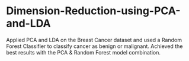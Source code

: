 # Dimension-Reduction-using-PCA-and-LDA
Applied PCA and LDA on the Breast Cancer dataset and used a Random Forest Classifier to classify cancer as benign or malignant. Achieved the best results with the PCA & Random Forest model combination.
